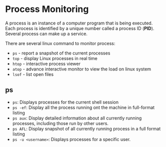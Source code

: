 # Process Monitoring

A process is an instance of a computer program that is being executed. Each process is identified by a unique number called a process ID (**PID**).
Several process can make up a service.

There are several linux command to monitor process:

- `ps` - report a snapshot of the current processes
- `top` - display Linux processes in real time
- `htop` - interactive process viewer
- `atop` - advance interactive monitor to view the load on linux system
- `lsof` - list open files

## ps

- `ps`: Displays processes for the current shell session
- `ps -ef`: Display all the process running ont the machine in full-format listing
- `ps aux`: Display detailed information about all currently running processes, including those run by other users.
- `ps AFL`: Display snapshot of all currently running process in a full format listing
- `ps -u <username>`: Displays processes for a specific user.
